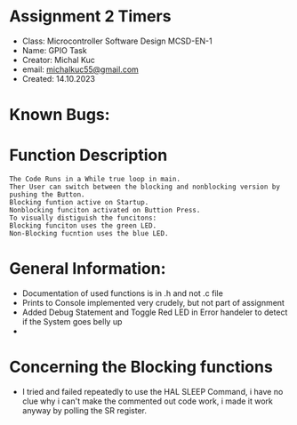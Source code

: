 # Assignment 2 Timers 

* Class: 		Microcontroller Software Design MCSD-EN-1
* Name: 		GPIO Task
* Creator: 		Michal Kuc
* email:		michalkuc55@gmail.com
* Created:		14.10.2023

# Known Bugs:


# Function Description
	The Code Runs in a While true loop in main.
	Ther User can switch between the blocking and nonblocking version by pushing the Button.
	Blocking funtion active on Startup.
	Nonblocking funciton activated on Buttion Press.
	To visually distiguish the funcitons:
	Blocking funciton uses the green LED.
	Non-Blocking fucntion uses the blue LED.
	
	

# General Information:

* Documentation of used functions is in .h and not .c file
* Prints to Console implemented very crudely, but not part of assignment
* Added Debug Statement and Toggle Red LED in Error handeler to detect if the System goes belly up
*

# Concerning the Blocking functions
* I tried and failed repeatedly to use the HAL SLEEP Command, i have no clue why i can't make the commented out code work,
i made it work anyway by polling the SR register.

